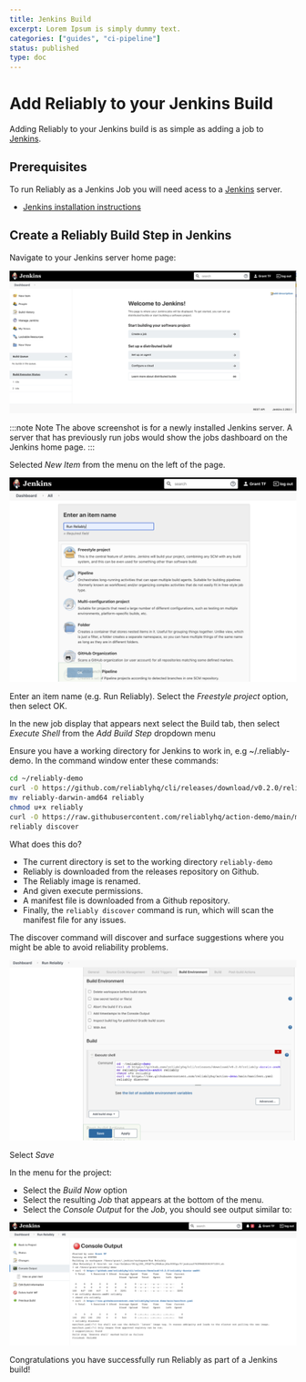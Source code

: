 ```yaml
---
title: Jenkins Build
excerpt: Lorem Ipsum is simply dummy text.
categories: ["guides", "ci-pipeline"]
status: published
type: doc
---
```

# Add Reliably to your Jenkins Build

Adding Reliably to your Jenkins build is as simple as adding a job to
[Jenkins][jenkins-home].

## Prerequisites

To run Reliably as a Jenkins Job you will need acess to a
[Jenkins][jenkins-home] server.

[jenkins-home]: https://www.jenkins.io/
[reliably-home]: https://reliably.com/

* [Jenkins installation instructions][jenkins-install]

[jenkins-install]: https://www.jenkins.io/doc/book/installing/

## Create a Reliably Build Step in Jenkins

Navigate to your Jenkins server home page:

![Jenkins Homepage](./images/jenkins-homepage.png)

:::note Note
  The above screenshot is for a newly installed Jenkins server. A server that
  has previously run jobs would show the jobs dashboard on the Jenkins home
  page.
:::

Selected *New Item* from the menu on the left of the page.

![Jenkins New Build](./images/jenkins-new-build.png)

Enter an item name (e.g. Run Reliably). Select the *Freestyle project* option, then select OK.

In the new job display that appears next select the Build tab, then select *Execute Shell* from the *Add Build Step* dropdown menu

Ensure you have a working directory for Jenkins to work in, e.g ~/.reliably-demo.
In the command window enter these commands:

```bash
cd ~/reliably-demo
curl -O https://github.com/reliablyhq/cli/releases/download/v0.2.0/reliably-darwin-amd64
mv reliably-darwin-amd64 reliably
chmod u+x reliably
curl -O https://raw.githubusercontent.com/reliablyhq/action-demo/main/manifest.yaml
reliably discover
```


What does this do?

* The current directory is set to the working directory `reliably-demo`
* Reliably is downloaded from the releases repository on Github.
* The Reliably image is renamed.
* And given execute permissions.
* A manifest file is downloaded from a Github repository.
* Finally, the `reliably discover` command is run, which will scan the manifest
  file for any issues.

The discover command will discover and surface suggestions where you might be
able to avoid reliability problems.

![Jenkins Execute Shell](./images/jenkins-execute-shell.png)

Select *Save*

In the menu for the project:

* Select the *Build Now* option
* Select the resulting *Job* that appears at the bottom of the menu.
* Select the *Console Output* for the *Job*, you should see output similar to:

![Jenkins Console Output](./images/jenkins-console-output.png)

Congratulations you have successfully run Reliably as part of a Jenkins build!